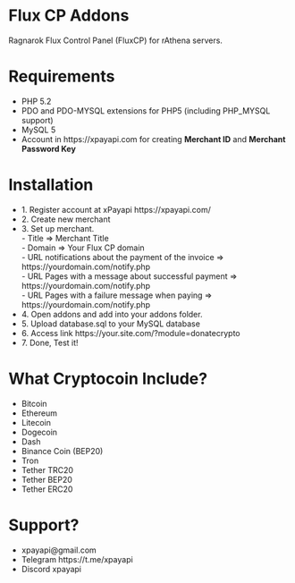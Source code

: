 # Flux CP Addons
Ragnarok Flux Control Panel (FluxCP) for rAthena servers.

<h1>Requirements</h1>
<ul>
<li>PHP 5.2</li>
<li>PDO and PDO-MYSQL extensions for PHP5 (including PHP_MYSQL support)</li>
<li>MySQL 5</li>
<li>Account in https://xpayapi.com for creating <strong>Merchant ID</strong> and <strong>Merchant Password Key</strong></li>
</ul>

<h1>Installation</h1>
<ul>
<li>1. Register account at xPayapi https://xpayapi.com/</li>
<li>2. Create new merchant</li>
<li>3. Set up merchant.
<br/>- Title => Merchant Title
<br/>- Domain => Your Flux CP domain
<br/>- URL notifications about the payment of the invoice => https://yourdomain.com/notify.php
<br/>- URL Pages with a message about successful payment =>  https://yourdomain.com/notify.php
<br/>- URL Pages with a failure message when paying => https://yourdomain.com/notify.php</li>
<li>4. Open addons and add into your addons folder.</li>
<li>5. Upload database.sql to your MySQL database</li>
<li>6. Access link https://your.site.com/?module=donatecrypto
<li>7. Done, Test it!</li>
</ul>

<h1>What Cryptocoin Include?</h1>
<ul>
<li>Bitcoin</li>
<li>Ethereum</li>
<li>Litecoin</li>
<li>Dogecoin</li>
<li>Dash</li>
<li>Binance Coin (BEP20)</li>
<li>Tron</li>
<li>Tether TRC20</li>
<li>Tether BEP20</li>
<li>Tether ERC20</li>
</ul>

<h1>Support?</h1>
<ul>
<li>xpayapi@gmail.com</li>
<li>Telegram https://t.me/xpayapi</li>
<li>Discord xpayapi</li>
</ul>